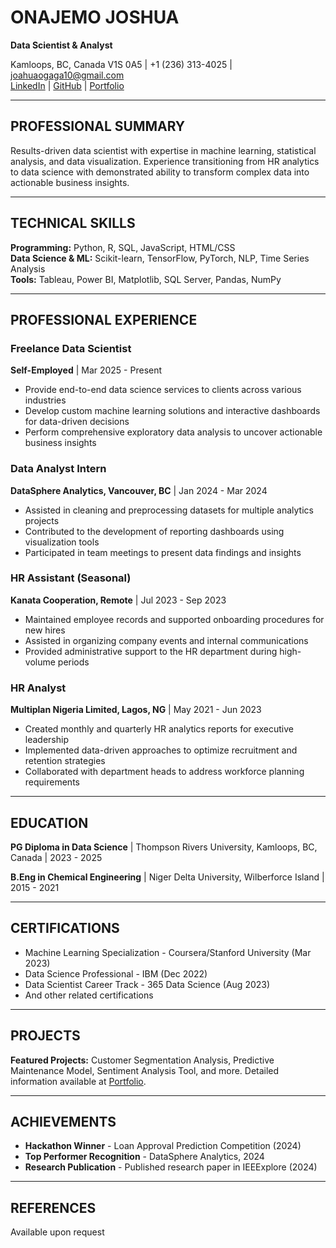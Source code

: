 # ONAJEMO JOSHUA
**Data Scientist & Analyst**

Kamloops, BC, Canada V1S 0A5 | +1 (236) 313-4025 | joahuaogaga10@gmail.com  
[LinkedIn](https://www.linkedin.com/in/onajemo-joshua-978629227) | [GitHub](https://github.com/Joshuaogaga) | [Portfolio](https://joshuaogaga.github.io/)

---

## PROFESSIONAL SUMMARY
Results-driven data scientist with expertise in machine learning, statistical analysis, and data visualization. Experience transitioning from HR analytics to data science with demonstrated ability to transform complex data into actionable business insights.

---

## TECHNICAL SKILLS

**Programming:** Python, R, SQL, JavaScript, HTML/CSS  
**Data Science & ML:** Scikit-learn, TensorFlow, PyTorch, NLP, Time Series Analysis  
**Tools:** Tableau, Power BI, Matplotlib, SQL Server, Pandas, NumPy  

---

## PROFESSIONAL EXPERIENCE

### Freelance Data Scientist
**Self-Employed** | Mar 2025 - Present
- Provide end-to-end data science services to clients across various industries
- Develop custom machine learning solutions and interactive dashboards for data-driven decisions
- Perform comprehensive exploratory data analysis to uncover actionable business insights

### Data Analyst Intern
**DataSphere Analytics, Vancouver, BC** | Jan 2024 - Mar 2024
- Assisted in cleaning and preprocessing datasets for multiple analytics projects
- Contributed to the development of reporting dashboards using visualization tools
- Participated in team meetings to present data findings and insights

### HR Assistant (Seasonal)
**Kanata Cooperation, Remote** | Jul 2023 - Sep 2023
- Maintained employee records and supported onboarding procedures for new hires
- Assisted in organizing company events and internal communications
- Provided administrative support to the HR department during high-volume periods

### HR Analyst
**Multiplan Nigeria Limited, Lagos, NG** | May 2021 - Jun 2023
- Created monthly and quarterly HR analytics reports for executive leadership
- Implemented data-driven approaches to optimize recruitment and retention strategies
- Collaborated with department heads to address workforce planning requirements

---

## EDUCATION

**PG Diploma in Data Science** | Thompson Rivers University, Kamloops, BC, Canada | 2023 - 2025

**B.Eng in Chemical Engineering** | Niger Delta University, Wilberforce Island | 2015 - 2021

---

## CERTIFICATIONS
- Machine Learning Specialization - Coursera/Stanford University (Mar 2023)
- Data Science Professional - IBM (Dec 2022)
- Data Scientist Career Track - 365 Data Science (Aug 2023)
- And other related certifications

---

## PROJECTS

**Featured Projects:** Customer Segmentation Analysis, Predictive Maintenance Model, Sentiment Analysis Tool, and more. Detailed information available at [Portfolio](https://joshuaogaga.github.io/).

---

## ACHIEVEMENTS

- **Hackathon Winner** - Loan Approval Prediction Competition (2024)
- **Top Performer Recognition** - DataSphere Analytics, 2024
- **Research Publication** - Published research paper in IEEExplore (2024)

---

## REFERENCES

Available upon request
